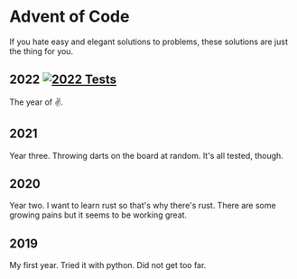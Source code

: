 # Advent of Code

If you hate easy and elegant solutions to problems, these solutions are just the thing for you.

## 2022 [![2022 Tests](https://github.com/tehSIRius/adventofcode/actions/workflows/2022.yaml/badge.svg)](https://github.com/tehSIRius/adventofcode/actions/workflows/2022.yaml)

The year of ✌️.

## 2021

Year three. Throwing darts on the board at random. It's all tested, though.

## 2020

Year two. I want to learn rust so that's why there's rust. There are some growing pains but it seems to be working great.

## 2019

My first year. Tried it with python. Did not get too far.
